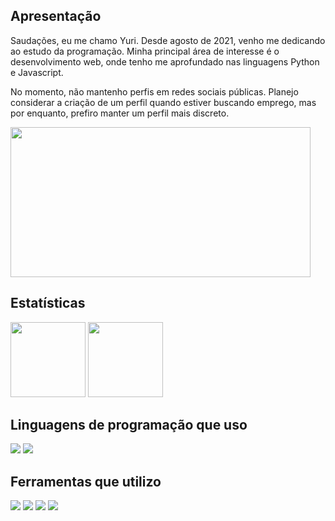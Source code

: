 <h2>Apresentação</h2>
<p>Saudações, eu me chamo Yuri. Desde agosto de 2021, venho me dedicando ao estudo da programação. Minha principal área de interesse é o desenvolvimento web, onde tenho me aprofundado nas linguagens Python e Javascript.</p>
No momento, não mantenho perfis em redes sociais públicas. Planejo considerar a criação de um perfil quando estiver buscando emprego, mas por enquanto, prefiro manter um perfil mais discreto.</p>

<img height="240em" width="480em" src="https://i.imgur.com/QdyTaiv.jpg">
<h2>Estatísticas</h2>
<div aligned="center">
<img 
    height="120em" 
    src="https://github-readme-stats.vercel.app/api?username=Yuri3358&hide=issues,prs&theme=great-gatsby&include_all_commits=true&show_icons=true">
<img 
    height="120em" 
    src="https://github-readme-stats.vercel.app/api/top-langs/?username=Yuri3358&layout=compact&theme=great-gatsby">
</div>
<h2>Linguagens de programação que uso</h3>
<div aligned="center">
    <img src="https://img.shields.io/badge/Python-14354C?style=for-the-badge&logo=python&logoColor=white">
    <img src="https://img.shields.io/badge/JavaScript-323330?style=for-the-badge&logo=javascript&logoColor=F7DF1E">
</div>
<h2>Ferramentas que utilizo</h3>
<div aligned="center">
    <img src="https://img.shields.io/badge/React-20232A?style=for-the-badge&logo=react&logoColor=61DAFB">
    <img src="https://img.shields.io/badge/Vue.js-35495E?style=for-the-badge&logo=vue.js&logoColor=4FC08D">
    <img src="https://img.shields.io/badge/Netlify-0C3FF5?style=for-the-badge&logo=netlify&logoColor=white">
    <img src="https://img.shields.io/badge/Flask-000000?style=for-the-badge&logo=flask&logoColor=white">
</div>

